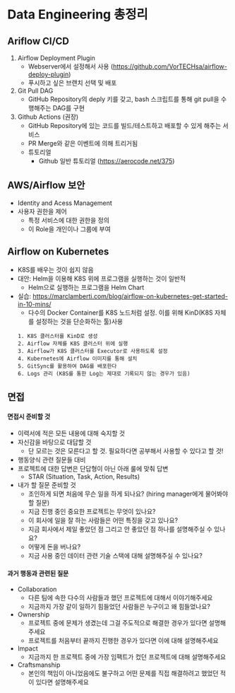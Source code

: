 # Data Engineering 총정리

## Ariflow CI/CD
1. Airflow Deployment Plugin
    - Webserver에서 설정해서 사용 (https://github.com/VorTECHsa/airflow-deploy-plugin)
    - 푸시하고 싶은 브랜치 선택 및 배포
1. Git Pull DAG
    - GitHub Repository의 deply 키를 갖고, bash 스크립트를 통해 git pull을 수행해주는 DAG를 구현
1. Github Actions (권장)
    - GitHub Repository에 있는 코드를 빌드/테스트하고 배포할 수 있게 해주는 서비스
    - PR Merge와 같은 이벤트에 의해 트리거됨
    - 튜토리얼
        - Github 일반 튜토리얼 (https://aerocode.net/375)

## AWS/Airflow 보안
- Identity and Acess Management 
- 사용자 권한을 제어
    - 특정 서비스에 대한 권한을 정의
    - 이 Role을 개인이나 그룹에 부여

## Airflow on Kubernetes
- K8S를 배우는 것이 쉽지 않음
- 대안: Helm을 이용해 K8S 위에 프로그램을 실행하는 것이 일반적
    - Helm으로 실행하는 프로그램을 Helm Chart
- 실습: https://marclamberti.com/blog/airflow-on-kubernetes-get-started-in-10-mins/
    - 다수의 Docker Container를 K8S 노드처럼 설정. 이를 위해 KinD(K8S 자체를 설정하는 것을 단순화하는 툴)사용
    ```
    1. K8S 클러스터를 KinD로 생성
    2. Airflow 자체를 K8S 클러스터 위에 실행
    3. Airflow가 K8S 클러스터를 Executor로 사용하도록 설정
    4. Kubernetes에 Airflow 이미지를 통해 설치
    5. GitSync를 활용하여 DAG를 배포한다 
    6. Logs 관리 (K8S를 통한 Log는 제대로 기록되지 않는 경우가 있음)
    ```

## 면접

#### 면접시 준비할 것
- 이력서에 적은 모든 내용에 대해 숙지할 것
- 자신감을 바탕으로 대답할 것
    - 단 모르는 것은 모른다고 할 것. 필요하다면 공부해서 사용할 수 있다고 할 것!
- 행동양식 관련 질문들 대비
- 프로젝트에 대한 답변은 단답형이 아닌 아래 룰에 맞춰 답변
    - STAR (Situation, Task, Action, Results)
- 내가 할 질문 준비할 것
    - 조인하게 되면 처음에 무슨 일을 하게 되나요? (hiring manager에게
물어봐야할 질문)
    - 지금 진행 중인 중요한 프로젝트는 무엇이 있나요?
    - 이 회사에 일을 잘 하는 사람들은 어떤 특징을 갖고 있나요?
    - 지금 회사에서 제일 좋았던 점 그리고 안 좋았던 점 하나를 설명해주실 수
있나요?
    - 어떻게 돈을 버나요?
    - 지금 사용 중인 데이터 관련 기술 스택에 대해 설명해주실 수 있나요?

#### 과거 행동과 관련된 질문
- Collaboration
    - 다른 팀에 속한 다수의 사람들과 했던 프로젝트에 대해서 이야기해주세요
    - 지금까지 가장 같이 일하기 힘들었던 사람들은 누구이고 왜 힘들었나요?
- Ownership
    - 프로젝트 중에 문제가 생겼는데 그걸 주도적으로 해결한 경우가 있다면 설명해주세요
    - 프로젝트를 처음부터 끝까지 진행한 경우가 있다면 이에 대해 설명해주세요
- Impact
    - 지금까지 한 프로젝트 중에 가장 임팩트가 컸던 프로젝트에 대해 설명해주세요
- Craftsmanship
    - 본인의 책임이 아니었음에도 불구하고 어떤 문제를 직접 해결하려고 했었던 적이 있다면 설명해주세요